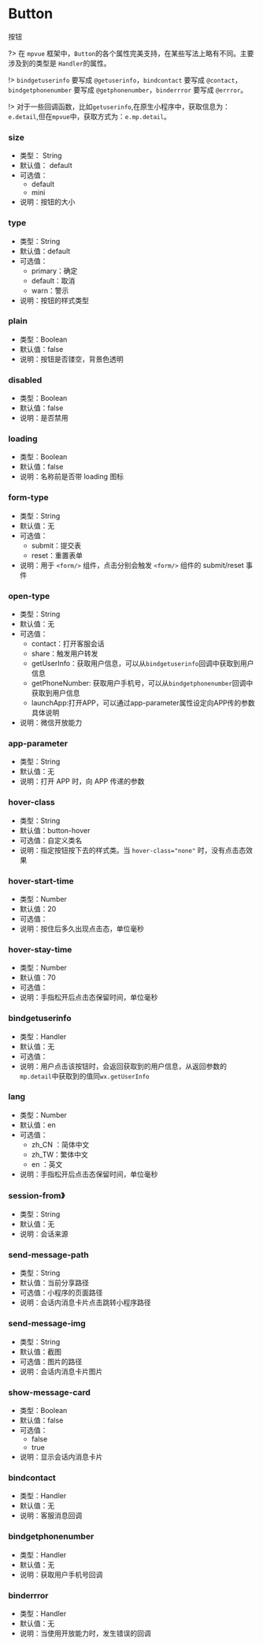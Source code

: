 # Button
按钮

?> 在 `mpvue` 框架中，`Button`的各个属性完美支持，在某些写法上略有不同。主要涉及到的类型是 `Handler`的属性。

!> `bindgetuserinfo` 要写成 `@getuserinfo`，`bindcontact` 要写成 `@contact`，`bindgetphonenumber` 要写成 `@getphonenumber`，`binderrror` 要写成 `@errror`。

!> 对于一些回调函数，比如`getuserinfo`,在原生小程序中，获取信息为：`e.detail`,但在`mpvue`中，获取方式为：`e.mp.detail`。
### size
* 类型： String
* 默认值： default
* 可选值：
    * default
    * mini
* 说明：按钮的大小

### type
* 类型：String
* 默认值：default
* 可选值：
    * primary：确定
    * default：取消
    * warn：警示
* 说明：按钮的样式类型

### plain
* 类型：Boolean
* 默认值：false
* 说明：按钮是否镂空，背景色透明

### disabled
* 类型：Boolean
* 默认值：false
* 说明：是否禁用

### loading
* 类型：Boolean
* 默认值：false
* 说明：名称前是否带 loading 图标

### form-type
* 类型：String
* 默认值：无
* 可选值：
    * submit：提交表
    * reset：重置表单
* 说明：用于 `<form/>` 组件，点击分别会触发 `<form/>` 组件的 submit/reset 事件

### open-type
* 类型：String
* 默认值：无
* 可选值：
    * contact：打开客服会话
    * share：触发用户转发
    * getUserInfo：获取用户信息，可以从`bindgetuserinfo`回调中获取到用户信息
    * getPhoneNumber: 获取用户手机号，可以从`bindgetphonenumber`回调中获取到用户信息
    * launchApp:打开APP，可以通过app-parameter属性设定向APP传的参数具体说明
* 说明：微信开放能力

### app-parameter
* 类型：String
* 默认值：无
* 说明：打开 APP 时，向 APP 传递的参数

### hover-class
* 类型：String
* 默认值：button-hover
* 可选值：自定义类名
* 说明：指定按钮按下去的样式类。当 `hover-class="none"` 时，没有点击态效果

### hover-start-time
* 类型：Number
* 默认值：20
* 可选值：
* 说明：按住后多久出现点击态，单位毫秒

### hover-stay-time
* 类型：Number
* 默认值：70
* 可选值：
* 说明：手指松开后点击态保留时间，单位毫秒

### bindgetuserinfo
* 类型：Handler
* 默认值：无
* 可选值：
* 说明：用户点击该按钮时，会返回获取到的用户信息，从返回参数的`mp.detail`中获取到的值同`wx.getUserInfo`

### lang
* 类型：Number
* 默认值：en
* 可选值：
    * zh_CN ：简体中文
    * zh_TW：繁体中文
    * en ：英文
* 说明：手指松开后点击态保留时间，单位毫秒

### session-from》
* 类型：String
* 默认值：无
* 说明：会话来源

### send-message-path
* 类型：String
* 默认值：当前分享路径
* 可选值：小程序的页面路径
* 说明：会话内消息卡片点击跳转小程序路径

### send-message-img
* 类型：String
* 默认值：截图
* 可选值：图片的路径
* 说明：会话内消息卡片图片

### show-message-card
* 类型：Boolean
* 默认值：false
* 可选值：
    * false
    * true
* 说明：显示会话内消息卡片

### bindcontact
* 类型：Handler
* 默认值：无
* 说明：客服消息回调

### bindgetphonenumber
* 类型：Handler
* 默认值：无
* 说明：获取用户手机号回调

### binderrror
* 类型：Handler
* 默认值：无
* 说明：当使用开放能力时，发生错误的回调


